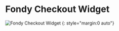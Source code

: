 # Fondy Checkout Widget

![Fondy Checkout Widget](https://image.prntscr.com/image/0KJQnJALT0WgVMi9PaDoPA.png)
{: style="margin:0 auto"}
